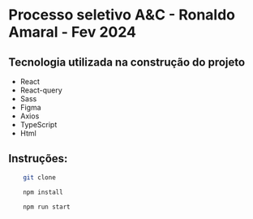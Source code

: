 # Processo seletivo A&C - Ronaldo Amaral - Fev 2024


## Tecnologia utilizada na construção do projeto

- React
- React-query
- Sass
- Figma
- Axios
- TypeScript
- Html

## Instruções:

```sh
    git clone
```

```sh
    npm install
```
```sh
    npm run start
```